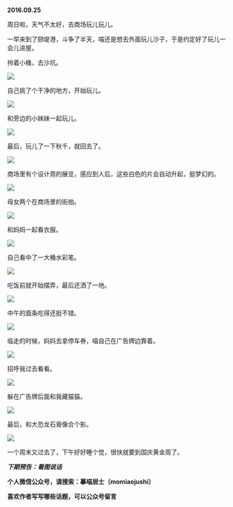 
          
            
**2016.09.25**

周日啦，天气不太好，去商场玩儿玩儿。

一早来到了颐堤港，斗争了半天，喵还是想去外面玩儿沙子，于是约定好了玩儿一会儿进屋。

拎着小桶，去沙坑。




![](//upload-images.jianshu.io/upload_images/51001-1342cc39d05fd011.jpg)




自己挑了个干净的地方，开始玩儿。




![](//upload-images.jianshu.io/upload_images/51001-b5ec397bcf78a363.jpg)




和旁边的小妹妹一起玩儿。




![](//upload-images.jianshu.io/upload_images/51001-4d266bb95681f06d.jpg)




最后，玩儿了一下秋千，就回去了。




![](//upload-images.jianshu.io/upload_images/51001-7cfd59754145cabe.jpg)




商场里有个设计周的展览，感应到人后，这些白色的片会自动升起，挺梦幻的。




![](//upload-images.jianshu.io/upload_images/51001-7c72643b61f2e1d6.jpg)




母女两个在商场里的街拍。




![](//upload-images.jianshu.io/upload_images/51001-ca7c3096aad797f9.jpg)




和妈妈一起看衣服。




![](//upload-images.jianshu.io/upload_images/51001-b78c63aa1ede2655.jpg)




自己看中了一大桶水彩笔。




![](//upload-images.jianshu.io/upload_images/51001-4d8c3953459645fb.jpg)




吃饭前就开始摆弄，最后还洒了一地。




![](//upload-images.jianshu.io/upload_images/51001-5a5d14ac2cb78022.jpg)




中午的面条吃得还挺不错。




![](//upload-images.jianshu.io/upload_images/51001-91ce5acfb7acaf93.jpg)




临走的时候，妈妈去拿停车券，喵自己在广告牌边靠着。




![](//upload-images.jianshu.io/upload_images/51001-fe42c0d5af1c8871.jpg)




招呼我过去看看。




![](//upload-images.jianshu.io/upload_images/51001-3c26482bfbc2e7c4.jpg)




躲在广告牌后面和我藏猫猫。




![](//upload-images.jianshu.io/upload_images/51001-11668620a6db8bec.jpg)




最后，和大恐龙石膏像合个影。




![](//upload-images.jianshu.io/upload_images/51001-9e132ce878b4b4b3.jpg)




一个周末又过去了，下午好好睡个觉，很快就要到国庆黄金周了。


***下期预告：看图说话***


**个人微信公众号，请搜索：摹喵居士（momiaojushi）**

**喜欢作者写写哪些话题，可以公众号留言**

          
        